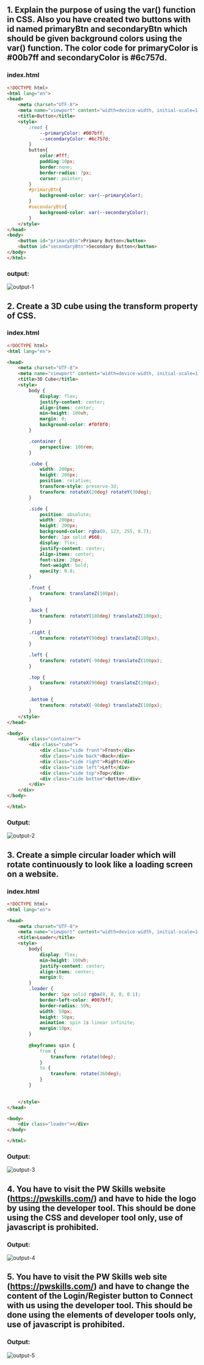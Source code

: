 ## 1. Explain the purpose of using the var() function in CSS. Also you have created two buttons with id named primaryBtn and secondaryBtn which should be given background colors using the var() function. The color code for primaryColor is #00b7ff and secondaryColor is #6c757d.
### index.html
```HTML
<!DOCTYPE html>
<html lang="en">
<head>
    <meta charset="UTF-8">
    <meta name="viewport" content="width=device-width, initial-scale=1.0">
    <title>Button</title>
    <style>
        :root {
            --primaryColor: #007bff;
            --secondaryColor: #6c757d;
        }
        button{
            color:#fff;
            padding:10px;
            border:none;
            border-radius: 7px;
            cursor: pointer;
        }
        #primaryBtn{
            background-color: var(--primaryColor);
        }
        #secondaryBtn{
            background-color: var(--secondaryColor);
        }
    </style>
</head>
<body>
    <button id="primaryBtn">Primary Button</button>
    <button id="secondaryBtn">Secondary Button</button>
</body>
</html>
```
### output:
![output-1](./Outputs/output-1.PNG)

## 2. Create a 3D cube using the transform property of CSS.
### index.html
```HTML
<!DOCTYPE html>
<html lang="en">

<head>
    <meta charset="UTF-8">
    <meta name="viewport" content="width=device-width, initial-scale=1.0">
    <title>3D Cube</title>
    <style>
        body {
            display: flex;
            justify-content: center;
            align-items: center;
            min-height: 100vh;
            margin: 0;
            background-color: #f0f0f0;
        }

        .container {
            perspective: 100rem;
        }

        .cube {
            width: 200px;
            height: 200px;
            position: relative;
            transform-style: preserve-3d;
            transform: rotateX(20deg) rotateY(30deg);
        }

        .side {
            position: absolute;
            width: 200px;
            height: 200px;
            background-color: rgba(0, 123, 255, 0.7);
            border: 1px solid #666;
            display: flex;
            justify-content: center;
            align-items: center;
            font-size: 20px;
            font-weight: bold;
            opacity: 0.8;
        }

        .front {
            transform: translateZ(100px);
        }

        .back {
            transform: rotateY(180deg) translateZ(100px);
        }

        .right {
            transform: rotateY(90deg) translateZ(100px);
        }

        .left {
            transform: rotateY(-90deg) translateZ(100px);
        }

        .top {
            transform: rotateX(90deg) translateZ(100px);
        }

        .bottom {
            transform: rotateX(-90deg) translateZ(100px);
        }
    </style>
</head>

<body>
    <div class="container">
        <div class="cube">
            <div class="side front">Front</div>
            <div class="side back">Back</div>
            <div class="side right">Right</div>
            <div class="side left">Left</div>
            <div class="side top">Top</div>
            <div class="side bottom">Bottom</div>
        </div>
    </div>
</body>

</html>
```
### Output:
![output-2](./Outputs/output-2.PNG)

## 3. Create a simple circular loader which will rotate continuously to look like a loading screen on a website.
### index.html
```HTML
<!DOCTYPE html>
<html lang="en">

<head>
    <meta charset="UTF-8">
    <meta name="viewport" content="width=device-width, initial-scale=1.0">
    <title>Loader</title>
    <style>
        body{
            display: flex;
            min-height: 100vh;
            justify-content: center;
            align-items: center;
            margin:0;
        }
        .loader {
            border: 5px solid rgba(0, 0, 0, 0.1);
            border-left-color: #007bff;
            border-radius: 50%;
            width: 50px;
            height: 50px;
            animation: spin 1s linear infinite;
            margin:10px;
        }
        
        @keyframes spin {
            from {
                transform: rotate(0deg);
            }
            to {
                transform: rotate(360deg);
            }
        }
        

    </style>
</head>

<body>
    <div class="loader"></div>
</body>

</html>
```
### Output:
![output-3](./Outputs/output-3.PNG)

## 4. You have to visit the PW Skills website (https://pwskills.com/) and have to hide the logo by using the developer tool. This should be done using the CSS and developer tool only, use of javascript is prohibited.

### Output:
![output-4](./Outputs/output-4.PNG)

## 5. You have to visit the PW Skills web site (https://pwskills.com/) and have to change the content of the Login/Register button to Connect with us using the developer tool. This should be done using the elements of developer tools only, use of javascript is prohibited.

### Output:
![output-5](./Outputs/output-5.PNG)
